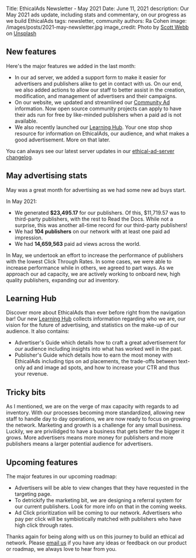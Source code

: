 Title: EthicalAds Newsletter - May 2021
Date: June 11, 2021
description: Our May 2021 ads update, including stats and commentary, on our progress as we build EthicalAds
tags: newsletter, community
authors: Ra Cohen
image: /images/posts/2021-may-newsletter.jpg
image_credit: <span>Photo by <a href="https://unsplash.com/@scottwebb?utm_source=unsplash&utm_medium=referral&utm_content=creditCopyText">Scott Webb</a> on <a href="https://unsplash.com/s/photos/simple?utm_source=unsplash&utm_medium=referral&utm_content=creditCopyText">Unsplash</a></span>


## New features

Here's the major features we added in the last month:

* In our ad server, we added a support form to make it easier
  for advertisers and publishers alike to get in contact with us.
  On our end, we also added  actions to allow our staff to better assist in
  the creation, modification, and management of advertisers and their campaigns.
* On our website, we updated and streamlined our [Community Ad]({filename}/#community-ads) information.
  Now open source community projects can apply to have their ads run for free
  by like-minded publishers when a paid ad is not available.
* We also recently launched our [Learning Hub]({filename}/learning-hub/).
  Your one stop shop resource for information on EthicalAds, our audience, and
  what makes a good advertisement. More on that later.

You can always see our latest server updates in our [ethical-ad-server changelog](https://ethical-ad-server.readthedocs.io/en/latest/developer/changelog.html).


## May advertising stats

May was a great month for advertising as we had some new ad buys start.

In May 2021:

* We generated **$23,495.17** for our publishers.
  Of this, $11,719.57 was to third-party publishers, with the rest to Read the Docs.
  While not a surprise, this was another all-time record for our third-party publishers!
* We had **104 publishers** on our network with at least one paid ad impression.
* We had **14,659,563** paid ad views across the world.

In May, we undertook an effort to increase the performance of publishers
with the lowest Click Through Rates.
In some cases, we were able to increase performance
while in others, we agreed to part ways.
As we approach our ad capacity, we are actively working to onboard
new, high quality publishers, expanding our ad inventory.


## Learning Hub

Discover more about EthicalAds than ever before right from the navigation bar!
Our new [Learning Hub]({filename}/learning-hub/) collects information regarding
who we are, our  vision for the future of advertising,
and statistics on the make-up of our audience. It also contains:
* Advertiser's Guide which details how to craft a great advertisement
  for *our* audience including insights into what has worked well in the past.
* Publisher's Guide which details how to earn the most money with EthicalAds
  including tips on ad placements,
  the trade-offs between text-only ad and image ad spots,
  and how to increase your CTR and thus your revenue.


## Tricky bits

As I mentioned, we are on the verge of max capacity with regards to ad inventory.
With our processes becoming more standardized, allowing new staff to handle day to day operations,
we are now ready to focus on growing the network.
Marketing and growth is a challenge for any small business.
Luckily, we are privilidged to have a business that gets better the bigger it grows.
More advertisers means more money for publishers and
more publishers means a larger potential audience for advertisers.


## Upcoming features

The major features in our upcoming roadmap:

* Advertisers will be able to view changes that they have requested in the targeting page.
* To detrickify the marketing bit, we are designing a referral system
  for our current publishers. Look for more info on that in the coming weeks.
* Ad Click prioritization will be coming to our network.
  Advertisers who pay per click will be symbiotically matched with
  publishers who have high click through rates.


Thanks again for being along with us on this journey to build an ethical ad network.
Please [email us](mailto:ads@ethicalads.io) if you have any ideas or feedback on our product or roadmap,
we always love to hear from you.

